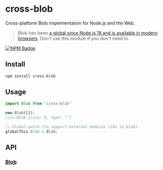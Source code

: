 # cross-blob

Cross-platform Blob implementation for Node.js and the Web.

> Blob has been [a global since Node.js 18 and is available in modern browsers](https://developer.mozilla.org/en-US/docs/Web/API/Blob#browser_compatibility). Don't use this module if you don't need to.

[![NPM Badge](https://nodei.co/npm/cross-blob.png)](https://npmjs.com/package/cross-blob)

## Install

```sh
npm install cross-blob
```

## Usage

```js
import Blob from "cross-blob"

new Blob([]);
//=> Blob {size: 0, type: ""}

// Global patch (to support external modules like is-blob).
globalThis.Blob = Blob;
```

## API

### [Blob](https://developer.mozilla.org/en-US/docs/Web/API/Blob)
